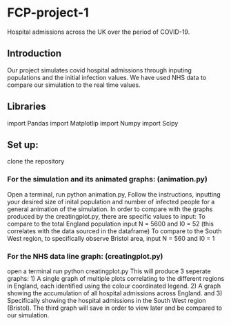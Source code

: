 # FCP-project-1
Hospital admissions across the UK over the period of COVID-19. 

## Introduction
Our project simulates covid hospital admissions through inputing populations and the initial infection values. We have used NHS data to compare our simulation to the real time values.

## Libraries
import Pandas
import Matplotlip
import Numpy
import Scipy

## Set up:
clone the repository

### For the simulation and its animated graphs: (animation.py)
Open a terminal, 
run python animation.py, 
Follow the instructions, inputting your desired size of inital population and number of infected people for a general animation of the simulation. 
In order to compare with the graphs produced by the creatingplot.py, there are specific values to input:
To compare to the total England population input N = 5600 and I0 = 52 (this correlates with the data sourced in the dataframe)
To compare to the South West region, to specifically observe Bristol area, input N = 560 and I0 = 1

### For the NHS data line graph: (creatingplot.py)
open a terminal 
run python creatingplot.py
This will produce 3 seperate graphs: 1) A single graph of multiple plots correlating to the different regions in England, each identified using the colour coordinated legend. 2) A graph showing the accumulation of all hospital admissions across England. and 3) Specifically showing the hospital admissions in the South West region (Bristol). The third graph will save in order to view later and be compared to our simulation.



